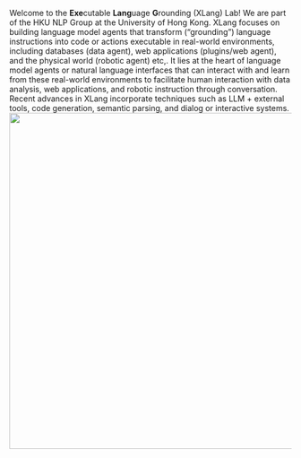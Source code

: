 Welcome to the **Exe**cutable **Lang**uage **G**rounding (XLang) Lab! We are part of the HKU NLP Group at the University of Hong Kong. XLang focuses on building language model agents that transform (“grounding”) language instructions into code or actions executable in real-world environments, including databases (data agent), web applications (plugins/web agent), and the physical world (robotic agent) etc,. It lies at the heart of language model agents or natural language interfaces that can interact with and learn from these real-world environments to facilitate human interaction with data analysis, web applications, and robotic instruction through conversation. Recent advances in XLang incorporate techniques such as LLM + external tools, code generation, semantic parsing, and dialog or interactive systems.
<a href="https://xlang.ai"><img src="https://docs.xlang.ai/assets/images/xlang_overview-89a754ae588aaa568c2294058489ec18.jpg"  width="600" /></a>

